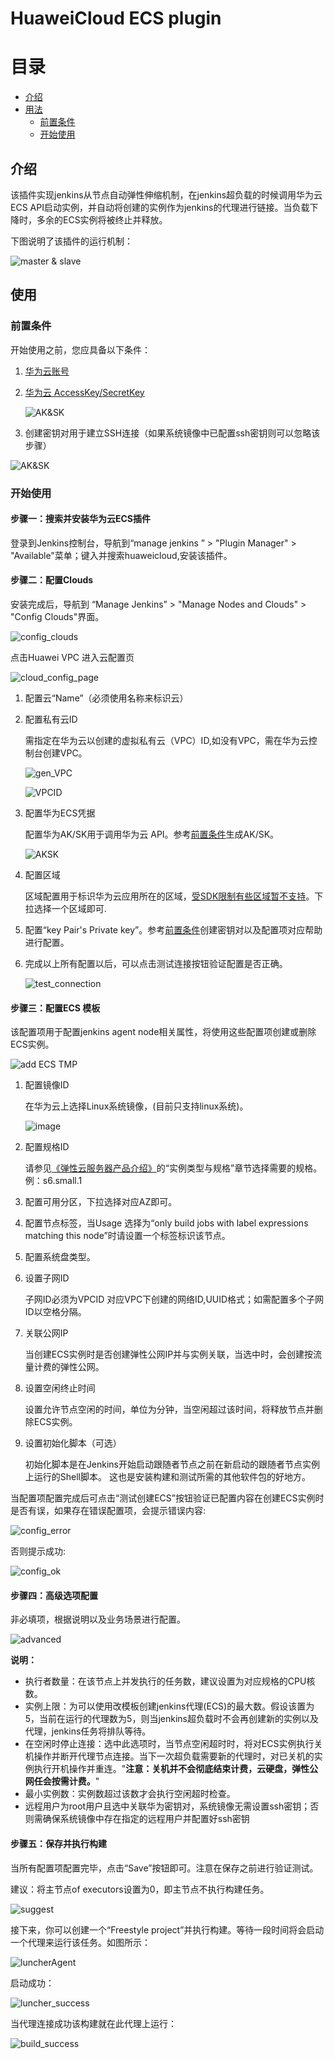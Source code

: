 # HuaweiCloud ECS plugin

# 目录

 * [介绍](#introduction)
 * [用法](#usage)
   * [前置条件](#preconditions)
   * [开始使用](#start_use)

## 介绍 <a id ="introduction"/>

该插件实现jenkins从节点自动弹性伸缩机制，在jenkins超负载的时候调用华为云ECS API启动实例，并自动将创建的实例作为jenkins的代理进行链接。当负载下降时，多余的ECS实例将被终止并释放。

下图说明了该插件的运行机制：

 ![master & slave](doc/HWC_plugin_desc.png)

## 使用<a id="usage"/>

### 前置条件 <a id="preconditions"/>

开始使用之前，您应具备以下条件：

1. [华为云账号](https://auth.huaweicloud.com/authui/login.html?service=https://console.huaweicloud.com/ecm/#/login)

2. [华为云 AccessKey/SecretKey](https://support.huaweicloud.com/devg-apisign/api-sign-provide-aksk.html)

   ![AK&SK](doc/HWC_plugin_AK_SK.png)

3. 创建密钥对用于建立SSH连接（如果系统镜像中已配置ssh密钥则可以忽略该步骤）

 ![AK&SK](doc/HWC_plugin_key_pair.png)



### 开始使用 <a id="start_use"/>

#### 步骤一：搜索并安装华为云ECS插件

登录到Jenkins控制台，导航到“manage jenkins ” > "Plugin Manager" > "Available"菜单；键入并搜索huaweicloud,安装该插件。

#### 步骤二：配置Clouds

安装完成后，导航到 “Manage Jenkins” > "Manage Nodes and Clouds" > "Config Clouds"界面。

![config_clouds](doc/HWC_plugin_config_clouds.png)

点击Huawei VPC 进入云配置页

![cloud_config_page](doc/HWC_plugin_cloud_config_page.png)

1. 配置云“Name”（必须使用名称来标识云）

2. 配置私有云ID 

   需指定在华为云以创建的虚拟私有云（VPC）ID,如没有VPC，需在华为云控制台创建VPC。

   ![gen_VPC](doc/HWC_plugin_gen_VPC.png)

   ![VPCID](doc/HWC_plugin_VPC_ID.png)

3. 配置华为ECS凭据

   配置华为AK/SK用于调用华为云 API。参考[前置条件](#preconditions)生成AK/SK。

   ![AKSK](doc/HWC_plugin_AKSK.png)

4. 配置区域

   区域配置用于标识华为云应用所在的区域，[受SDK限制有些区域暂不支持](https://github.com/huaweicloud/huaweicloud-sdk-java-v3/blob/master/README_CN.md#32-%E6%8C%87%E5%AE%9A-region-%E6%96%B9%E5%BC%8F-%E6%8E%A8%E8%8D%90-top)。下拉选择一个区域即可.

5. 配置“key Pair's Private key”。参考[前置条件](#preconditions)创建密钥对以及配置项对应帮助进行配置。

6. 完成以上所有配置以后，可以点击测试连接按钮验证配置是否正确。

   ![test_connection](doc/HWC_plugin_cloud_test.png)

#### 步骤三：配置ECS 模板

该配置项用于配置jenkins agent node相关属性，将使用这些配置项创建或删除ECS实例。

![add ECS TMP](doc/HWC_plugin_add_ecs_tmp.png)

1. 配置镜像ID 

   在华为云上选择Linux系统镜像，(目前只支持linux系统)。

   ![image](doc/HWC_plugin_image.png)

2. 配置规格ID

   请参见[《弹性云服务器产品介绍》](https://support.huaweicloud.com/ecs/index.html)的“实例类型与规格”章节选择需要的规格。例：s6.small.1

3. 配置可用分区，下拉选择对应AZ即可。

4. 配置节点标签，当Usage 选择为“only build jobs with label expressions matching this node”时请设置一个标签标识该节点。

5. 配置系统盘类型。

6. 设置子网ID

   子网ID必须为VPCID 对应VPC下创建的网络ID,UUID格式；如需配置多个子网ID以空格分隔。

7. 关联公网IP

   当创建ECS实例时是否创建弹性公网IP并与实例关联，当选中时，会创建按流量计费的弹性公网。

8. 设置空闲终止时间

   设置允许节点空闲的时间，单位为分钟，当空闲超过该时间，将释放节点并删除ECS实例。

9. 设置初始化脚本（可选）

   初始化脚本是在Jenkins开始启动跟随者节点之前在新启动的跟随者节点实例上运行的Shell脚本。 这也是安装构建和测试所需的其他软件包的好地方。

当配置项配置完成后可点击“测试创建ECS”按钮验证已配置内容在创建ECS实例时是否有误，如果存在错误配置项，会提示错误内容:

![config_error](doc/HWC_plugin_ecs_error.png)

否则提示成功:

![config_ok](doc/HWC_plugin_ecs_ok.png)

#### 步骤四：高级选项配置

非必填项，根据说明以及业务场景进行配置。

![advanced](doc/HWC_plugin_adv.png)

**说明：**

- 执行者数量：在该节点上并发执行的任务数，建议设置为对应规格的CPU核数。
- 实例上限：为可以使用改模板创建jenkins代理(ECS)的最大数。假设该置为5，当前在运行的代理数为5，则当jenkins超负载时不会再创建新的实例以及代理，jenkins任务将排队等待。
- 在空闲时停止连接：选中此选项时，当节点空闲超时时，将对ECS实例执行关机操作并断开代理节点连接。当下一次超负载需要新的代理时，对已关机的实例执行开机操作并重连。"**注意：关机并不会彻底结束计费，云硬盘，弹性公网任会按需计费。**"
- 最小实例数：实例数超过该数才会执行空闲超时检查。
- 远程用户为root用户且选中关联华为密钥对，系统镜像无需设置ssh密钥；否则需确保系统镜像中存在指定的远程用户并配置好ssh密钥



#### 步骤五：保存并执行构建

当所有配置项配置完毕，点击“Save”按钮即可。注意在保存之前进行验证测试。

建议：将主节点of executors设置为0，即主节点不执行构建任务。

![suggest](doc/master_suggest_config.png)

接下来，你可以创建一个“Freestyle project”并执行构建。等待一段时间将会启动一个代理来运行该任务。如图所示：

![luncherAgent](doc/build_task_status_luncher.png)

启动成功：

![luncher_success](doc/luncher_success.png)

当代理连接成功该构建就在此代理上运行：

![build_success](doc/build_on_agnet.png)

